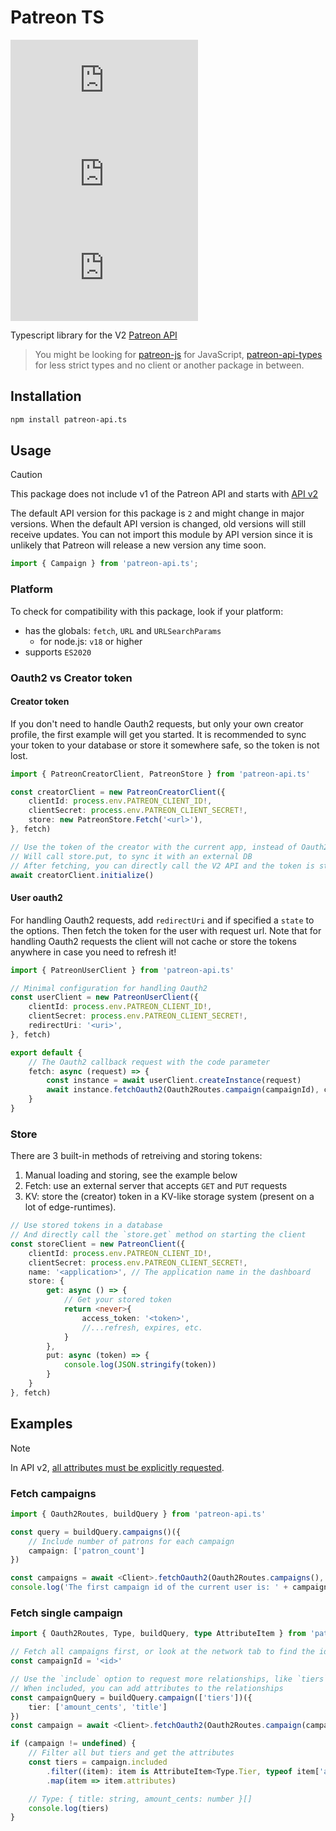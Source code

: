 # Patreon TS

![npm](https://img.shields.io/npm/v/patreon-api.ts)
![npm](https://img.shields.io/npm/dm/patreon-api.ts)
![GitHub issues](https://img.shields.io/github/issues/ghostrider-05/patreon-api.ts)

Typescript library for the V2 [Patreon API](https://docs.patreon.com/)

> You might be looking for [patreon-js](https://github.com/Patreon/patreon-js) for JavaScript, [patreon-api-types](https://github.com/mrTomatolegit/patreon-api-types) for less strict types and no client or another package in between.

## Installation

```sh
npm install patreon-api.ts
```

## Usage

> [!CAUTION]
> This package does not include v1 of the Patreon API and starts with [API v2](https://docs.patreon.com/#apiv2-oauth)

The default API version for this package is `2` and might change in major versions.
When the default API version is changed, old versions will still receive updates.
You can not import this module by API version since it is unlikely that Patreon will release a new version any time soon.

```ts
import { Campaign } from 'patreon-api.ts';
```

### Platform

To check for compatibility with this package, look if your platform:

- has the globals: `fetch`, `URL` and `URLSearchParams`
  - for node.js: `v18` or higher
- supports `ES2020`

### Oauth2 vs Creator token

#### Creator token

If you don't need to handle Oauth2 requests, but only your own creator profile, the first example will get you started.
It is recommended to sync your token to your database or store it somewhere safe, so the token is not lost.

```ts
import { PatreonCreatorClient, PatreonStore } from 'patreon-api.ts'

const creatorClient = new PatreonCreatorClient({
    clientId: process.env.PATREON_CLIENT_ID!,
    clientSecret: process.env.PATREON_CLIENT_SECRET!,
    store: new PatreonStore.Fetch('<url>'),
}, fetch)

// Use the token of the creator with the current app, instead of Oauth2 callback
// Will call store.put, to sync it with an external DB
// After fetching, you can directly call the V2 API and the token is stored with store.put
await creatorClient.initialize()
```

#### User oauth2

For handling Oauth2 requests, add `redirectUri` and if specified a `state` to the options.
Then fetch the token for the user with request url.
Note that for handling Oauth2 requests the client will not cache or store the tokens anywhere in case you need to refresh it!

```ts
import { PatreonUserClient } from 'patreon-api.ts'

// Minimal configuration for handling Oauth2
const userClient = new PatreonUserClient({
    clientId: process.env.PATREON_CLIENT_ID!,
    clientSecret: process.env.PATREON_CLIENT_SECRET!,
    redirectUri: '<uri>',
}, fetch)

export default {
    // The Oauth2 callback request with the code parameter
    fetch: async (request) => {
        const instance = await userClient.createInstance(request)
        await instance.fetchOauth2(Oauth2Routes.campaign(campaignId), campaignQuery)
    }
}
```

### Store

There are 3 built-in methods of retreiving and storing tokens:

1. Manual loading and storing, see the example below
2. Fetch: use an external server that accepts `GET` and `PUT` requests
3. KV: store the (creator) token in a KV-like storage system (present on a lot of edge-runtimes).

```ts
// Use stored tokens in a database
// And directly call the `store.get` method on starting the client
const storeClient = new PatreonClient({
    clientId: process.env.PATREON_CLIENT_ID!,
    clientSecret: process.env.PATREON_CLIENT_SECRET!,
    name: '<application>', // The application name in the dashboard
    store: {
        get: async () => {
            // Get your stored token
            return <never>{
                access_token: '<token>',
                //...refresh, expires, etc.
            }
        },
        put: async (token) => {
            console.log(JSON.stringify(token))
        }
    }
}, fetch)
```

## Examples

> [!NOTE]
> In API v2, [all attributes must be explicitly requested](https://docs.patreon.com/#apiv2-oauth).

### Fetch campaigns

```ts
import { Oauth2Routes, buildQuery } from 'patreon-api.ts'

const query = buildQuery.campaigns()({
    // Include number of patrons for each campaign
    campaign: ['patron_count']
})

const campaigns = await <Client>.fetchOauth2(Oauth2Routes.campaigns(), query)
console.log('The first campaign id of the current user is: ' + campaigns?.data[0].id)
```

### Fetch single campaign

```ts
import { Oauth2Routes, Type, buildQuery, type AttributeItem } from 'patreon-api.ts'

// Fetch all campaigns first, or look at the network tab to find the id
const campaignId = '<id>'

// Use the `include` option to request more relationships, like `tiers`
// When included, you can add attributes to the relationships
const campaignQuery = buildQuery.campaign(['tiers'])({
    tier: ['amount_cents', 'title']
})
const campaign = await <Client>.fetchOauth2(Oauth2Routes.campaign(campaignId), campaignQuery)

if (campaign != undefined) {
    // Filter all but tiers and get the attributes
    const tiers = campaign.included
        .filter((item): item is AttributeItem<Type.Tier, typeof item['attributes']> => item.type === Type.Tier)
        .map(item => item.attributes)

    // Type: { title: string, amount_cents: number }[]
    console.log(tiers)
}
```
